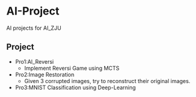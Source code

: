 # AI-Project
AI projects for AI_ZJU

## Project
- Pro1:AI_Reversi
  - Implement Reversi Game using MCTS
- Pro2:Image Restoration
  - Given 3 corrupted images, try to reconstruct their original images.
- Pro3:MNIST Classification using Deep-Learning